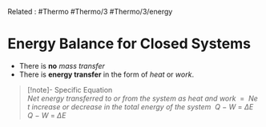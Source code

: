 Related : #Thermo #Thermo/3 #Thermo/3/energy

# Energy Balance for Closed Systems
- There is **no** *mass transfer*
- There is **energy transfer** in the form of *heat* or *work*.

>[!note]- Specific Equation
>${Net\ energy\ transferred\ to\ or\ from\ the\ system\ as\ heat\ and\ work\ }\ =\  {\ Net\ increase\ or\ decrease\ in\ the\ total\ energy\ of\ the\ system\ }$
>$Q\ -\ W\ =\ \Delta E$
>$Q\ -\ W\ =\ \Delta E$